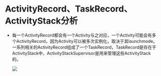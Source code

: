 #  ActivityRecord、TaskRecord、ActivityStack分析

  - 每一个ActivityRecord都会有一个Activity与之对应，一个Activity可能会有多个ActivityRecord，因为Activity可以被多次实例化，取决于其launchmode。一系列相关的ActivityRecord组成了一个TaskRecord，TaskRecord是存在于ActivityStack中，ActivityStackSupervisor是用来管理这些ActivityStack的。

       ![](https://github.com/openthos/community-analysis/blob/master/pic/7.1.png)
